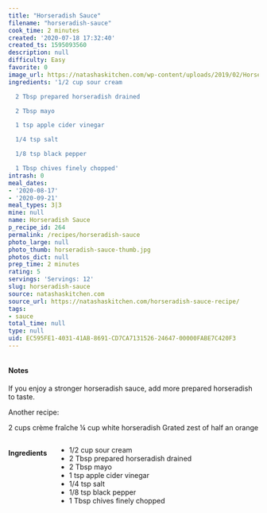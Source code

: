 ```yaml
---
title: "Horseradish Sauce"
filename: "horseradish-sauce"
cook_time: 2 minutes
created: '2020-07-18 17:32:40'
created_ts: 1595093560
description: null
difficulty: Easy
favorite: 0
image_url: https://natashaskitchen.com/wp-content/uploads/2019/02/Horseradish-Sauce-4.jpg
ingredients: '1/2 cup sour cream

  2 Tbsp prepared horseradish drained

  2 Tbsp mayo

  1 tsp apple cider vinegar

  1/4 tsp salt

  1/8 tsp black pepper

  1 Tbsp chives finely chopped'
intrash: 0
meal_dates:
- '2020-08-17'
- '2020-09-21'
meal_types: 3|3
mine: null
name: Horseradish Sauce
p_recipe_id: 264
permalink: /recipes/horseradish-sauce
photo_large: null
photo_thumb: horseradish-sauce-thumb.jpg
photos_dict: null
prep_time: 2 minutes
rating: 5
servings: 'Servings: 12'
slug: horseradish-sauce
source: natashaskitchen.com
source_url: https://natashaskitchen.com/horseradish-sauce-recipe/
tags:
- sauce
total_time: null
type: null
uid: EC595FE1-4031-41AB-8691-CD7CA7131526-24647-00000FABE7C420F3
---
```

<div class="large-8 medium-7 columns" id="writeup">		<div id="notes"><h4>Notes</h4>
<div class="box box-notes"><p>If you enjoy a stronger horseradish sauce, add more prepared horseradish to taste.</p>
<p>Another recipe:</p>
<p>2 cups crème fraîche
¼ cup white horseradish
Grated zest of half an orange</p>
</div></div>	</div><!-- #writeup -->
</div><!-- #row-one -->
<div class="row" id="row-two">	<div class="medium-4 small-5 columns" id="ingredients"><h4>Ingredients</h4><div class="box box-ingredients content"><ul>
<li>1/2 cup sour cream</li>
<li>2 Tbsp prepared horseradish drained</li>
<li>2 Tbsp mayo</li>
<li>1 tsp apple cider vinegar</li>
<li>1/4 tsp salt</li>
<li>1/8 tsp black pepper</li>
<li>1 Tbsp chives finely chopped</li>
</ul>
</div>	</div>	<div class="medium-6 small-7 columns" id="directions">	</div>
